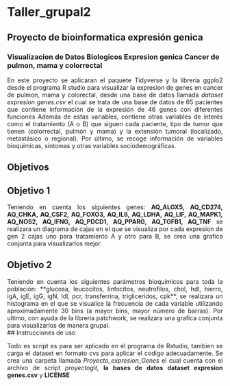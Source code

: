# Taller_grupal2
## Proyecto de bioinformatica expresión genica 
### Visualizacion de Datos Biologicos Expresion genica Cancer de pulmon, mama y colorrectal
<div align="justify"> 
  
En este proyecto se aplicaran el paquete Tidyverse y la libreria ggplo2 desde el programa R studio para visualizar la expresion de genes en cancer de pulmon, mama y colorectal, desde una base de datos llamada *dataset expresion genes.csv* el cual se trata de una base de datos de 65 pacientes que contiene información de la expresión de 46 genes con diferentes funciones Además de estas variables, contiene otras variables de interés como el tratamiento (A o B) que siguen cada paciente, tipo de tumor que tienen (colorrectal, pulmón y mama) y la extensión tumoral (localizado, metastásico o regional). Por último, se recoge información de variables bioquímicas, síntomas y otras variables sociodemográficas.
</div>

## Objetivos 
## Objetivo 1
<div align="justify">

Teniendo en cuenta los siguientes genes: **AQ_ALOX5, AQ_CD274, AQ_CHKA, AQ_CSF2, AQ_FOXO3, AQ_IL6, AQ_LDHA, AQ_LIF, AQ_MAPK1, AQ_NOS2, AQ_IFNG, AQ_PDCD1, AQ_PPARG, AQ_TGFB1, AQ_TNF** se realizara un diagrama de cajas en el que se visualiza por cada expresion de gen 2 cajas uno para tratamiento A y otro para B, se crea una grafica conjunta para visualizarlos mejor.
</div>

## Objetivo 2
<div align="justify">
Teniendo en cuenta los siguientes parámetros bioquímicos para toda la población: **glucosa, leucocitos, linfocitos, neutrofilos, chol, hdl, hierro, igA, igE, igG, igN, ldl, pcr, transferrina, trigliceridos, cpk**, se realizara un histograma en el que se visualice la frecuencia de cada variable utilizando aproximadamente 30 bins (a mayor bins, mayor número de barras). Por ultimo, con ayuda de la libreria patchwork, se realizara una grafica conjunta para visualizarlos de manera grupal. 

</div>
## Instrucciones de uso 
<div align="justify">
  
Todo es script es para ser aplicado en el programa de Rstudio, tambien se carga el dataset en formato cvs para aplicar el codigo adecuadamente. Se crea una carpeta llamada *Proyecto_expresion_Genes* el cual cuenta con el archivo de script *proyectogit*, **la bases de datos dataset expresion genes.csv** y **LICENSE**
</div>
